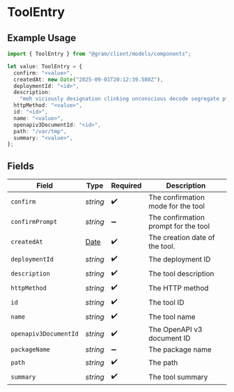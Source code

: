 # ToolEntry

## Example Usage

```typescript
import { ToolEntry } from "@gram/client/models/components";

let value: ToolEntry = {
  confirm: "<value>",
  createdAt: new Date("2025-09-01T20:12:39.588Z"),
  deploymentId: "<id>",
  description:
    "meh viciously designation clinking unconscious decode segregate pfft",
  httpMethod: "<value>",
  id: "<id>",
  name: "<value>",
  openapiv3DocumentId: "<id>",
  path: "/var/tmp",
  summary: "<value>",
};
```

## Fields

| Field                                                                                         | Type                                                                                          | Required                                                                                      | Description                                                                                   |
| --------------------------------------------------------------------------------------------- | --------------------------------------------------------------------------------------------- | --------------------------------------------------------------------------------------------- | --------------------------------------------------------------------------------------------- |
| `confirm`                                                                                     | *string*                                                                                      | :heavy_check_mark:                                                                            | The confirmation mode for the tool                                                            |
| `confirmPrompt`                                                                               | *string*                                                                                      | :heavy_minus_sign:                                                                            | The confirmation prompt for the tool                                                          |
| `createdAt`                                                                                   | [Date](https://developer.mozilla.org/en-US/docs/Web/JavaScript/Reference/Global_Objects/Date) | :heavy_check_mark:                                                                            | The creation date of the tool.                                                                |
| `deploymentId`                                                                                | *string*                                                                                      | :heavy_check_mark:                                                                            | The deployment ID                                                                             |
| `description`                                                                                 | *string*                                                                                      | :heavy_check_mark:                                                                            | The tool description                                                                          |
| `httpMethod`                                                                                  | *string*                                                                                      | :heavy_check_mark:                                                                            | The HTTP method                                                                               |
| `id`                                                                                          | *string*                                                                                      | :heavy_check_mark:                                                                            | The tool ID                                                                                   |
| `name`                                                                                        | *string*                                                                                      | :heavy_check_mark:                                                                            | The tool name                                                                                 |
| `openapiv3DocumentId`                                                                         | *string*                                                                                      | :heavy_check_mark:                                                                            | The OpenAPI v3 document ID                                                                    |
| `packageName`                                                                                 | *string*                                                                                      | :heavy_minus_sign:                                                                            | The package name                                                                              |
| `path`                                                                                        | *string*                                                                                      | :heavy_check_mark:                                                                            | The path                                                                                      |
| `summary`                                                                                     | *string*                                                                                      | :heavy_check_mark:                                                                            | The tool summary                                                                              |